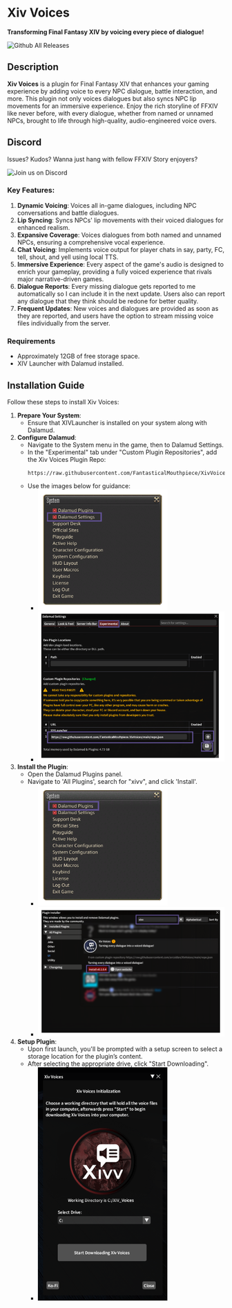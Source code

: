 # Xiv Voices

**Transforming Final Fantasy XIV by voicing every piece of dialogue!**

![Github All Releases](https://img.shields.io/github/downloads/FantasticalMouthpiece/XivVoices/total.svg)

## Description

**Xiv Voices** is a plugin for Final Fantasy XIV that enhances your gaming experience by adding voice to every NPC dialogue, battle interaction, and more. This plugin not only voices dialogues but also syncs NPC lip movements for an immersive experience. Enjoy the rich storyline of FFXIV like never before, with every dialogue, whether from named or unnamed NPCs, brought to life through high-quality, audio-engineered voice overs.

## Discord

Issues? Kudos? Wanna just hang with fellow FFXIV Story enjoyers?

![Join us on Discord](https://discord.com/channels/1308121966485700689/1312880170285138041/1349162711266889738)

### Key Features:

1. **Dynamic Voicing**: Voices all in-game dialogues, including NPC conversations and battle dialogues.
2. **Lip Syncing**: Syncs NPCs' lip movements with their voiced dialogues for enhanced realism.
3. **Expansive Coverage**: Voices dialogues from both named and unnamed NPCs, ensuring a comprehensive vocal experience.
4. **Chat Voicing**: Implements voice output for player chats in say, party, FC, tell, shout, and yell using local TTS.
5. **Immersive Experience**: Every aspect of the game's audio is designed to enrich your gameplay, providing a fully voiced experience that rivals major narrative-driven games.
6. **Dialogue Reports**: Every missing dialogue gets reported to me automatically so I can include it in the next update. Users also can report any dialogue that they think should be redone for better quality.
7. **Frequent Updates**: New voices and dialogues are provided as soon as they are reported, and users have the option to stream missing voice files individually from the server.

### Requirements

- Approximately 12GB of free storage space.
- XIV Launcher with Dalamud installed.

## Installation Guide

Follow these steps to install Xiv Voices:

1. **Prepare Your System**:
   - Ensure that XIVLauncher is installed on your system along with Dalamud.
2. **Configure Dalamud**:
   - Navigate to the System menu in the game, then to Dalamud Settings.
   - In the "Experimental" tab under "Custom Plugin Repositories", add the Xiv Voices Plugin Repo:
     ```
     https://raw.githubusercontent.com/FantasticalMouthpiece/XivVoices/main/repo.json
     ```
   - Use the images below for guidance:
     - <img src="https://github.com/FantasticalMouthpiece/XivVoices/blob/main/Data/1.png" alt="Settings Guide" width="300"/>
     - <img src="https://github.com/FantasticalMouthpiece/XivVoices/blob/main/Data/2.png" alt="Add Repository" width="600"/>
3. **Install the Plugin**:
   - Open the Dalamud Plugins panel.
   - Navigate to 'All Plugins', search for "xivv", and click 'Install'.
     - <img src="https://github.com/FantasticalMouthpiece/XivVoices/blob/main/Data/3.png" alt="Add Repository" width="300"/>
     - <img src="https://github.com/FantasticalMouthpiece/XivVoices/blob/main/Data/4.png" alt="Add Repository" width="600"/>
4. **Setup Plugin**:
   - Upon first launch, you'll be prompted with a setup screen to select a storage location for the plugin’s content.
   - After selecting the appropriate drive, click "Start Downloading".
     - <img src="https://github.com/FantasticalMouthpiece/XivVoices/blob/main/Data/5.png" alt="Add Repository" width="300"/>

